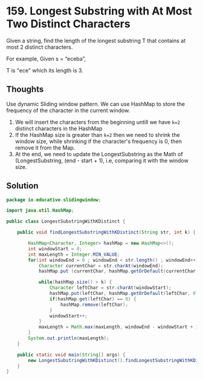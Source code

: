 # 159. Longest Substring with At Most Two Distinct Characters
Given a string, find the length of the longest substring T that contains at most 2 distinct characters.

For example, Given s = “eceba”,

T is "ece" which its length is 3.

## Thoughts
Use dynamic Sliding window pattern. We can use HashMap to store the frequency of the character in the current window.

1. We will insert the characters from the beginning untill we have `k=2` distinct characters in the HashMap
2. If the HashMap size is greater than `k=2` then we need to shrink the window size, while shrinking if the character's frequency is 0, then remove it from the Map. 
3. At the end, we need to update the LongestSubstring as the Math of (LongestSubstring, (end - start + 1), i.e, comparing it with the window size.

## Solution
```java
package io.educative.slidingwindow;

import java.util.HashMap;

public class LongestSubstringWithKDistinct {

    public void findLongestSubstringWithKDistinct(String str, int k) {

        HashMap<Character, Integer> hashMap = new HashMap<>();
        int windowStart = 0;
        int maxLength = Integer.MIN_VALUE;
        for(int windowEnd = 0 ; windowEnd < str.length() ; windowEnd++) {
            Character currentChar = str.charAt(windowEnd);
            hashMap.put (currentChar, hashMap.getOrDefault(currentChar, 0) + 1);

            while(hashMap.size() > k) {
                Character leftChar = str.charAt(windowStart);
                hashMap.put(leftChar, hashMap.getOrDefault(leftChar, 0) - 1);
                if(hashMap.get(leftChar) == 0) {
                    hashMap.remove(leftChar);
                }
                windowStart++;
            }
            maxLength = Math.max(maxLength, windowEnd - windowStart + 1);
        }
        System.out.println(maxLength);
    }

    public static void main(String[] args) {
        new LongestSubstringWithKDistinct().findLongestSubstringWithKDistinct("arrraacxi", 2);
    }
}
```